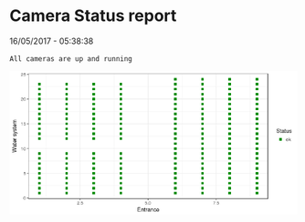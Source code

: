 Camera Status report
================
16/05/2017 - 05:38:38

    All cameras are up and running

![](camreport_files/figure-markdown_github/unnamed-chunk-2-1.png)
